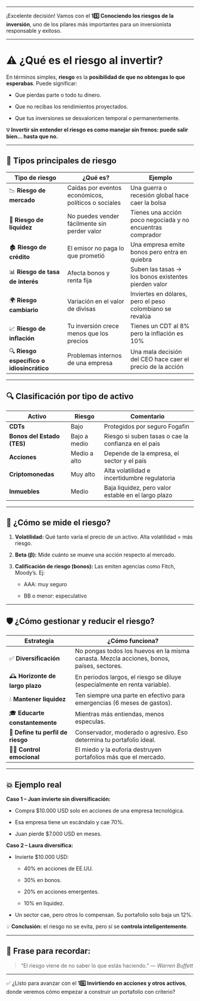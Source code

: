 _____
¡Excelente decisión! Vamos con el **15️⃣ Conociendo los riesgos de la inversión**, uno de los pilares más importantes para un inversionista responsable y exitoso.

---

# ⚠️ ¿Qué es el riesgo al invertir?

En términos simples, **riesgo** es la **posibilidad de que no obtengas lo que esperabas**. Puede significar:

- Que pierdas parte o todo tu dinero.
    
- Que no recibas los rendimientos proyectados.
    
- Que tus inversiones se desvaloricen temporal o permanentemente.
    

**💡 Invertir sin entender el riesgo es como manejar sin frenos: puede salir bien... hasta que no.**

---

## 🎯 Tipos principales de riesgo

|Tipo de riesgo|¿Qué es?|Ejemplo|
|---|---|---|
|📉 **Riesgo de mercado**|Caídas por eventos económicos, políticos o sociales|Una guerra o recesión global hace caer la bolsa|
|💸 **Riesgo de liquidez**|No puedes vender fácilmente sin perder valor|Tienes una acción poco negociada y no encuentras comprador|
|🏚️ **Riesgo de crédito**|El emisor no paga lo que prometió|Una empresa emite bonos pero entra en quiebra|
|📊 **Riesgo de tasa de interés**|Afecta bonos y renta fija|Suben las tasas → los bonos existentes pierden valor|
|🌍 **Riesgo cambiario**|Variación en el valor de divisas|Inviertes en dólares, pero el peso colombiano se revalúa|
|📈 **Riesgo de inflación**|Tu inversión crece menos que los precios|Tienes un CDT al 8% pero la inflación es 10%|
|🔍 **Riesgo específico o idiosincrático**|Problemas internos de una empresa|Una mala decisión del CEO hace caer el precio de la acción|

---

## 🔍 Clasificación por tipo de activo

|Activo|Riesgo|Comentario|
|---|---|---|
|**CDTs**|Bajo|Protegidos por seguro Fogafin|
|**Bonos del Estado (TES)**|Bajo a medio|Riesgo si suben tasas o cae la confianza en el país|
|**Acciones**|Medio a alto|Depende de la empresa, el sector y el país|
|**Criptomonedas**|Muy alto|Alta volatilidad e incertidumbre regulatoria|
|**Inmuebles**|Medio|Baja liquidez, pero valor estable en el largo plazo|

---

## 🧠 ¿Cómo se mide el riesgo?

1. **Volatilidad:** Qué tanto varía el precio de un activo. Alta volatilidad = más riesgo.
    
2. **Beta (β):** Mide cuánto se mueve una acción respecto al mercado.
    
3. **Calificación de riesgo (bonos):** Las emiten agencias como Fitch, Moody’s. Ej:
    
    - AAA: muy seguro
        
    - BB o menor: especulativo
        

---

## 🛡️ ¿Cómo gestionar y reducir el riesgo?

|Estrategia|¿Cómo funciona?|
|---|---|
|✅ **Diversificación**|No pongas todos los huevos en la misma canasta. Mezcla acciones, bonos, países, sectores.|
|🕰️ **Horizonte de largo plazo**|En periodos largos, el riesgo se diluye (especialmente en renta variable).|
|💧 **Mantener liquidez**|Ten siempre una parte en efectivo para emergencias (6 meses de gastos).|
|🎓 **Educarte constantemente**|Mientras más entiendas, menos especulas.|
|🎯 **Define tu perfil de riesgo**|Conservador, moderado o agresivo. Eso determina tu portafolio ideal.|
|🧘‍♂️ **Control emocional**|El miedo y la euforia destruyen portafolios más que el mercado.|

---

## 💥 Ejemplo real

**Caso 1 – Juan invierte sin diversificación:**

- Compra $10.000 USD solo en acciones de una empresa tecnológica.
    
- Esa empresa tiene un escándalo y cae 70%.
    
- Juan pierde $7.000 USD en meses.
    

**Caso 2 – Laura diversifica:**

- Invierte $10.000 USD:
    
    - 40% en acciones de EE.UU.
        
    - 30% en bonos.
        
    - 20% en acciones emergentes.
        
    - 10% en liquidez.
        
- Un sector cae, pero otros lo compensan. Su portafolio solo baja un 12%.
    

💡 **Conclusión:** el riesgo no se evita, pero sí se **controla inteligentemente**.

---

## 🧘 Frase para recordar:

> “El riesgo viene de no saber lo que estás haciendo.” — _Warren Buffett_

---

✅ ¿Listo para avanzar con el **16️⃣ Invirtiendo en acciones y otros activos**, donde veremos cómo empezar a construir un portafolio con criterio?